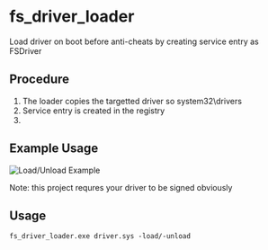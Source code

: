 # fs_driver_loader
Load driver on boot before anti-cheats by creating service entry as FSDriver

## Procedure
1. The loader copies the targetted driver so system32\drivers
2. Service entry is created in the registry
3. 
## Example Usage
![Load/Unload Example](example.jpg)

Note: this project requres your driver to be signed obviously<br />

## Usage

```fs_driver_loader.exe driver.sys -load/-unload```
